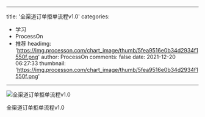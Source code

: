 
---
title: '全渠道订单拒单流程v1.0'
categories: 
 - 学习
 - ProcessOn
 - 推荐
headimg: 'https://img.processon.com/chart_image/thumb/5fea9516e0b34d2934f1550f.png'
author: ProcessOn
comments: false
date: 2021-12-20 06:27:33
thumbnail: 'https://img.processon.com/chart_image/thumb/5fea9516e0b34d2934f1550f.png'
---

<div>   
<img class="thumb" alt="全渠道订单拒单流程v1.0" src="https://img.processon.com/chart_image/thumb/5fea9516e0b34d2934f1550f.png" referrerpolicy="no-referrer">
<p>全渠道订单拒单流程v1.0</p>  
</div>
            